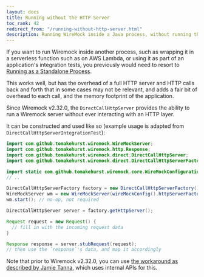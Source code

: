 ```yaml
---
layout: docs
title: Running without the HTTP Server
toc_rank: 42
redirect_from: "/running-without-http-server.html"
description: Running WireMock inside a Java process, without running the inbuilt HTTP layer.
---
```

If you want to run Wiremock inside another process, such as wrapping it in a serverless function such as on AWS Lambda, or using it as part of an application's integration tests, you previously would need to resort to [Running as a Standalone Process](/docs/running-standalone/).

This works well, but has the overhead of a full HTTP server and HTTP calls back and forth that in some cases may not be relevant, and adds a fair bit of overhead to each call, and the memory footprint of the application.

Since Wiremock v2.32.0, the `DirectCallHttpServer` provides the ability to run a Wiremock server without ever interacting with an HTTP layer.

It can be constructed and used like so (example usage is adapted from `DirectCallHttpServerIntegrationTest`):

```java
import com.github.tomakehurst.wiremock.WireMockServer;
import com.github.tomakehurst.wiremock.http.Response;
import com.github.tomakehurst.wiremock.direct.DirectCallHttpServer;
import com.github.tomakehurst.wiremock.direct.DirectCallHttpServerFactory;

import static com.github.tomakehurst.wiremock.core.WireMockConfiguration.wireMockConfig;
// ..

DirectCallHttpServerFactory factory = new DirectCallHttpServerFactory();
WireMockServer wm = new WireMockServer(wireMockConfig().httpServerFactory(factory));
wm.start(); // no-op, not required

DirectCallHttpServer server = factory.getHttpServer();

Request request = new Request() {
  // fill in with the incoming request data
}

Response response = server.stubRequest(request);
// then use the `response`'s data, and map it accordingly
```

Note that prior to Wiremock v2.32.0, you can use [the workaround as described by Jamie Tanna](https://www.jvt.me/posts/2021/04/29/wiremock-serverless/), which uses internal APIs for this.
